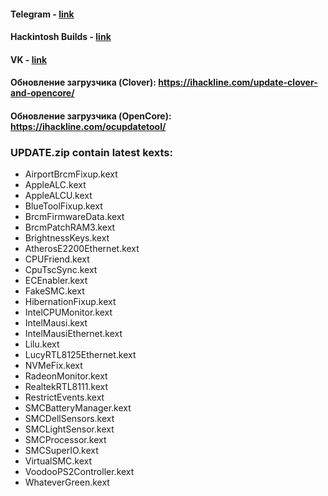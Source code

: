 #### Telegram - [link](https://t.me/ihackline)
#### Hackintosh Builds - [link](http://ihackline.com)
#### VK - [link](https://vk.com/ustanovkamacos)

#### Обновление загрузчика (Clover): https://ihackline.com/update-clover-and-opencore/
#### Обновление загрузчика (OpenCore): https://ihackline.com/ocupdatetool/

### UPDATE.zip contain latest kexts:
- AirportBrcmFixup.kext
- AppleALC.kext
- AppleALCU.kext
- BlueToolFixup.kext
- BrcmFirmwareData.kext
- BrcmPatchRAM3.kext
- BrightnessKeys.kext
- AtherosE2200Ethernet.kext
- CPUFriend.kext
- CpuTscSync.kext
- ECEnabler.kext
- FakeSMC.kext
- HibernationFixup.kext
- IntelCPUMonitor.kext
- IntelMausi.kext
- IntelMausiEthernet.kext
- Lilu.kext
- LucyRTL8125Ethernet.kext
- NVMeFix.kext
- RadeonMonitor.kext
- RealtekRTL8111.kext
- RestrictEvents.kext
- SMCBatteryManager.kext
- SMCDellSensors.kext
- SMCLightSensor.kext
- SMCProcessor.kext
- SMCSuperIO.kext
- VirtualSMC.kext
- VoodooPS2Controller.kext
- WhateverGreen.kext
